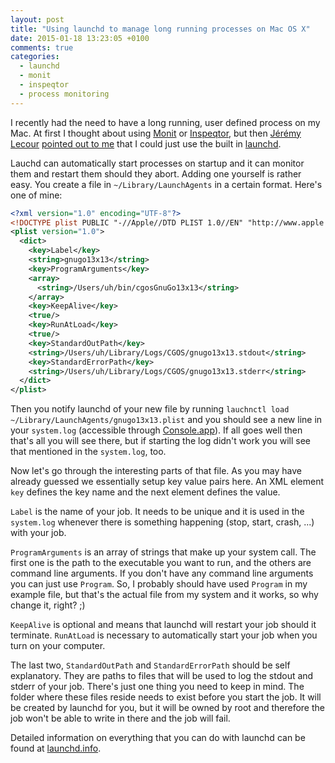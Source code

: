 ```yaml
---
layout: post
title: "Using launchd to manage long running processes on Mac OS X"
date: 2015-01-18 13:23:05 +0100
comments: true
categories:
  - launchd
  - monit
  - inspeqtor
  - process monitoring
---
```


I recently had the need to have a long running, user defined process
on my Mac. At first I thought about using
[Monit](http://mmonit.com/monit/) or
[Inspeqtor](https://github.com/mperham/inspeqtor), but then
[Jérémy Lecour](https://jeremy.wordpress.com/)
[pointed out to me](https://twitter.com/jlecour/status/556388096246562816)
that I could just use the built in [launchd](http://launchd.info/).

Lauchd can automatically start processes on startup and it can monitor
them and restart them should they abort. Adding one yourself is rather
easy. You create a file in `~/Library/LaunchAgents` in a certain
format. Here's one of mine:

``` xml gnugo13x13.plist
<?xml version="1.0" encoding="UTF-8"?>
<!DOCTYPE plist PUBLIC "-//Apple//DTD PLIST 1.0//EN" "http://www.apple.com/DTDs/PropertyList-1.0.dtd">
<plist version="1.0">
  <dict>
    <key>Label</key>
    <string>gnugo13x13</string>
    <key>ProgramArguments</key>
    <array>
      <string>/Users/uh/bin/cgosGnuGo13x13</string>
    </array>
    <key>KeepAlive</key>
    <true/>
    <key>RunAtLoad</key>
    <true/>
    <key>StandardOutPath</key>
    <string>/Users/uh/Library/Logs/CGOS/gnugo13x13.stdout</string>
    <key>StandardErrorPath</key>
    <string>/Users/uh/Library/Logs/CGOS/gnugo13x13.stderr</string>
  </dict>
</plist>
```

Then you notify launchd of your new file by running `lauchnctl load
~/Library/LaunchAgents/gnugo13x13.plist` and you should see a new line
in your `system.log` (accessible through
[Console.app](http://en.wikipedia.org/wiki/Console_%28OS_X%29)). If
all goes well then that's all you will see there, but if starting the
log didn't work you will see that mentioned in the `system.log`, too.

Now let's go through the interesting parts of that file. As you may
have already guessed we essentially setup key value pairs here. An XML
element `key` defines the key name and the next element defines the
value.

`Label` is the name of your job. It needs to be unique and it
is used in the `system.log` whenever there is something happening
(stop, start, crash, ...) with your job.

`ProgramArguments` is an array of strings that make up your system
call. The first one is the path to the executable you want to run, and
the others are command line arguments. If you don't have any command
line arguments you can just use `Program`. So, I probably should have
used `Program` in my example file, but that's the actual file from my
system and it works, so why change it, right? ;)


`KeepAlive` is optional and means that launchd will restart your job
should it terminate. `RunAtLoad` is necessary to automatically start
your job when you turn on your computer.

The last two, `StandardOutPath` and `StandardErrorPath` should be self
explanatory. They are paths to files that will be used to log the
stdout and stderr of your job. There's just one thing you need to keep
in mind. The folder where these files reside needs to exist before you
start the job. It will be created by launchd for you, but it will be
owned by root and therefore the job won't be able to write in there
and the job will fail.

Detailed information on everything that you can do with launchd can be
found at [launchd.info](http://launchd.info/).
